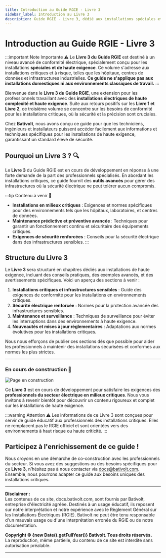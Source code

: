 ```yaml
---
title: Introduction au Guide RGIE - Livre 3
sidebar_label: Introduction au Livre 3
description: Guide RGIE - Livre 3, dédié aux installations spéciales et à la conformité avancée pour les installations de haute exigence en Belgique. Actuellement en préparation pour répondre aux besoins des professionnels.
---
```


# Introduction au Guide RGIE - Livre 3

:::important Note Importante ⚠️
Le **Livre 3 du Guide RGIE** est destiné à un niveau avancé de conformité électrique, spécialement conçu pour les installations **spéciales et de haute exigence**. Ce volume s'adresse aux installations critiques et à risque, telles que les hôpitaux, centres de données et infrastructures industrielles. **Ce guide ne s'applique pas aux installations domestiques ni aux environnements classiques de travail.**
:::

Bienvenue dans le **Livre 3 du Guide RGIE**, une extension pour les professionnels travaillant avec des **installations électriques de haute complexité et haute exigence**. Suite aux retours positifs sur les **Livre 1 et Livre 2**, ce troisième volume se concentre sur les besoins de conformité pour les installations critiques, où la sécurité et la précision sont cruciales. 

Chez **Bativolt**, nous avons conçu ce guide pour que les techniciens, ingénieurs et installateurs puissent accéder facilement aux informations et techniques spécifiques pour les installations de haute exigence, garantissant un standard élevé de sécurité.

## Pourquoi un Livre 3 ? 🔍

Le **Livre 3** du Guide RGIE est en cours de développement en réponse à une forte demande de la part des professionnels spécialisés. En abordant les installations critiques, ce guide fournit des **outils avancés** pour gérer des infrastructures où la sécurité électrique ne peut tolérer aucun compromis.

:::tip Contenu à venir 🎯
- **Installations en milieux critiques** : Exigences et normes spécifiques pour des environnements tels que les hôpitaux, laboratoires, et centres de données.
- **Maintenance prédictive et préventive avancée** : Techniques pour garantir un fonctionnement continu et sécuritaire des équipements critiques.
- **Exigences de sécurité renforcées** : Conseils pour la sécurité électrique dans des infrastructures sensibles.
:::

## Structure du Livre 3

Le **Livre 3** sera structuré en chapitres dédiés aux installations de haute exigence, incluant des conseils pratiques, des exemples avancés, et des avertissements spécifiques. Voici un aperçu des sections à venir :

1. **Installations critiques et infrastructures sensibles** : Guide des exigences de conformité pour les installations en environnements critiques.
2. **Sécurité électrique renforcée** : Normes pour la protection avancée des infrastructures sensibles.
3. **Maintenance et surveillance** : Techniques de surveillance pour éviter les interruptions dans des environnements à haute exigence.
4. **Nouveautés et mises à jour réglementaires** : Adaptations aux normes évolutives pour les installations critiques.

Nous nous efforçons de publier ces sections dès que possible pour aider les professionnels à maintenir des installations sécurisées et conformes aux normes les plus strictes.

---

### En cours de construction 🚧

![Page en construction](/img/bativolt_under_construction.svg)

Ce **Livre 3** est en cours de développement pour satisfaire les exigences des **professionnels du secteur électrique en milieux critiques**. Nous vous invitons à revenir bientôt pour découvrir un contenu rigoureux et complet sur les installations de haute exigence.

:::warning Attention ⚠️
Les informations de ce Livre 3 sont conçues pour servir de guide éducatif aux professionnels des installations critiques. Elles ne remplacent pas le RGIE officiel et sont orientées vers des environnements à haut risque ou haute criticité.
:::

## Participez à l'enrichissement de ce guide !

Nous croyons en une démarche de co-construction avec les professionnels du secteur. Si vous avez des suggestions ou des besoins spécifiques pour ce **Livre 3**, n’hésitez pas à nous contacter via [docs@bativolt.com](mailto:docs@bativolt.com). Ensemble, nous pourrons adapter ce guide aux besoins uniques des installations critiques.

---

**Disclaimer :**  
Les contenus de ce site, docs.bativolt.com, sont fournis par Bativolt, entreprise d'électricité agréée. Destinés à un usage éducatif, ils reposent sur notre interprétation et notre expérience avec le Règlement Général sur les Installations Électriques (RGIE). Bativolt ne peut être tenu responsable d'un mauvais usage ou d'une interprétation erronée du RGIE ou de notre documentation.

**Copyright © {new Date().getFullYear()} Bativolt. Tous droits réservés.**  
La reproduction, même partielle, du contenu de ce site est interdite sans autorisation préalable.

---